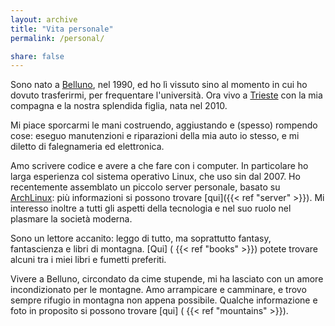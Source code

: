 ```yaml
---
layout: archive
title: "Vita personale"
permalink: /personal/

share: false
---
```


Sono nato a [Belluno](https://it.wikipedia.org/wiki/Belluno), nel 1990, ed ho lì vissuto sino al momento in cui ho dovuto trasferirmi, per frequentare l'università. Ora vivo a [Trieste](https://it.wikipedia.org/wiki/Trieste) con la mia compagna e la nostra splendida figlia, nata nel 2010.

Mi piace sporcarmi le mani costruendo, aggiustando e (spesso) rompendo cose: eseguo manutenzioni e riparazioni della mia auto io stesso, e mi diletto di falegnameria ed elettronica.

Amo scrivere codice e avere a che fare con i computer. In particolare ho larga esperienza col sistema operativo Linux, che uso sin dal 2007. Ho recentemente assemblato un piccolo server personale, basato su [ArchLinux](https://www.archlinux.org/): più informazioni si possono trovare [qui]({{< ref "server" >}}).
Mi interesso inoltre a tutti gli aspetti della tecnologia e nel suo ruolo nel plasmare la società moderna.

Sono un lettore accanito: leggo di tutto, ma soprattutto fantasy, fantascienza e libri di montagna. [Qui] ( {{< ref "books" >}}) potete trovare alcuni tra i miei libri e fumetti preferiti.

Vivere a Belluno, circondato da cime stupende, mi ha lasciato con un amore incondizionato per le montagne. Amo arrampicare e camminare, e trovo sempre rifugio in montagna non appena possibile. Qualche informazione e foto in proposito si possono trovare [qui] ( {{< ref "mountains" >}}).
